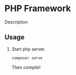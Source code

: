 PHP Framework
====================================

Description

Usage
------------

 1. Start php server.
     
    ```bash
    composer serve
    ```

    Then compile!
